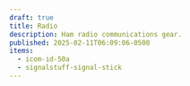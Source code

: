 ```yaml
---
draft: true
title: Radio
description: Ham radio communications gear.
published: 2025-02-11T06:09:06-0500
items:
  - icom-id-50a
  - signalstuff-signal-stick
---
```

